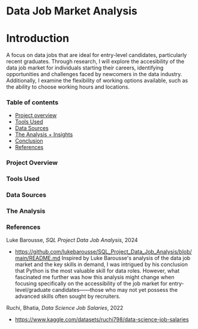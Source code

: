 # Data Job Market Analysis 
# Introduction 
A focus on data jobs that are ideal for entry-level candidates, particularly recent graduates. Through research, I will explore the accesibility of the data job market for individuals starting their careers, identifying opportunities and challenges faced by newcomers in the data industry. Additionally, I examine the flexibility of working options available, such as the ability to choose working hours and locations.

### Table of contents 

- [Project overview](#Project-overview)
- [Tools Used](#Tools_Used)
- [Data Sources](#Data-Sources)
- [The Analysis + Insights](#The-Analysis+Insights)
- [Conclusion](#Conclusion)
- [References](#References)


### Project Overview 

### Tools Used 

### Data Sources 

### The Analysis 

### References 
Luke Barousse, _SQL Project Data Job Analysis_, 2024 
- https://github.com/lukebarousse/SQL_Project_Data_Job_Analysis/blob/main/README.md
  Inspired by Luke Barousse's analysis of the data job market and the key skills in demand, I was intrigued by his conclusion that Python is the most valuable skill for data roles. However, what fascinated me further was how this analysis might change when focusing specifically on the accessibility of the job market for entry-level/graduate candidates——those who may not yet possess the advanced skills often sought by recruiters. 

Ruchi, Bhatia, _Data Science Job Salaries_, 2022
- https://www.kaggle.com/datasets/ruchi798/data-science-job-salaries
